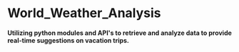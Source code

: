 # World_Weather_Analysis

**Utilizing python modules and API's to retrieve and analyze data to provide real-time suggestions on vacation trips.**

